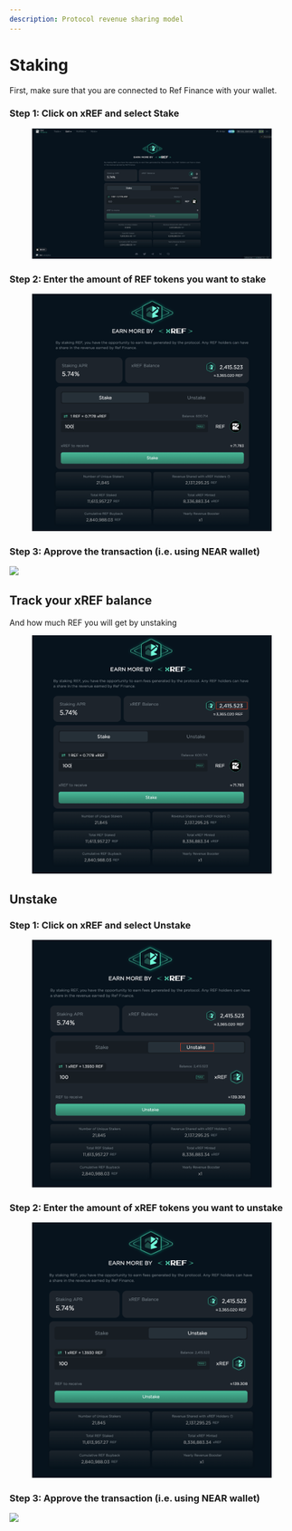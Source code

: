 ```yaml
---
description: Protocol revenue sharing model
---
```


# Staking

First, make sure that you are connected to Ref Finance with your wallet.

### Step 1: Click on xREF and select Stake

<figure><img src="../../.gitbook/assets/Screenshot 2023-10-19 at 14.36.36.png" alt=""><figcaption></figcaption></figure>

### Step 2: Enter the amount of REF tokens you want to stake

<figure><img src="../../.gitbook/assets/Screenshot 2023-10-19 at 14.37.59.png" alt=""><figcaption></figcaption></figure>

### Step 3: Approve the transaction (i.e. using NEAR wallet)

![](<../../.gitbook/assets/Screen Shot 2022-03-07 at 23.36.21.png>)

## Track your xREF balance

And how much REF you will get by unstaking

<figure><img src="../../.gitbook/assets/Screenshot 2023-10-19 at 14.45.00.png" alt=""><figcaption></figcaption></figure>

## Unstake

### Step 1: Click on xREF and select Unstake

<figure><img src="../../.gitbook/assets/Screenshot 2023-10-19 at 14.45.50.png" alt=""><figcaption></figcaption></figure>

### Step 2: Enter the amount of xREF tokens you want to unstake

<figure><img src="../../.gitbook/assets/Screenshot 2023-10-19 at 14.47.05.png" alt=""><figcaption></figcaption></figure>

### Step 3: Approve the transaction (i.e. using NEAR wallet)

![](<../../.gitbook/assets/Screen Shot 2022-03-07 at 23.36.21.png>)
